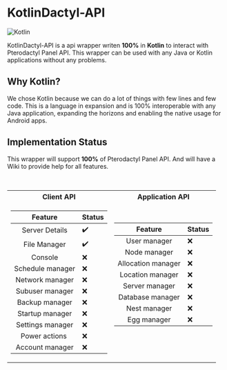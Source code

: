 #  KotlinDactyl-API
![Kotlin](https://img.shields.io/badge/kotlin-%230095D5.svg?style=for-the-badge&logo=kotlin&logoColor=white)

KotlinDactyl-API is a api wrapper writen **100%** in **Kotlin** to interact with Pterodactyl Panel API.
This wrapper can be used with any Java or Kotlin applications without any problems.

## Why Kotlin?
We chose Kotlin because we can do a lot of things with few lines and few code. This is a language in
expansion and is 100% interoperable with any Java application, expanding the horizons and enabling the
native usage for Android apps.

## Implementation Status
This wrapper will support **100%** of Pterodactyl Panel API.
And will have a Wiki to provide help for all features.

<br>

<table>
<tr><th>Client API </th><th>Application API</th></tr>
<tr><td>

Feature | Status |
:---:| ---
Server Details️| ✔️
File Manager️| ✔️
Console️|  ❌️️
Schedule manager️|  ❌️️
Network manager️|  ❌️️
Subuser manager️|  ❌️️
Backup manager️|  ❌️️
Startup manager️|  ❌️️
Settings manager️|  ❌️️
Power actions ️|  ❌️️
Account manager |  ❌️️

</td><td>

Feature | Status |
:---:| ---
User manager️|  ❌️️
Node manager️|  ❌️️
Allocation manager️|  ❌️️
Location manager️|  ❌️️
Server manager️|  ❌️️
Database manager️|  ❌️️
Nest manager️|  ❌️️
Egg manager️|  ❌️️
️

</td></tr> </table>
